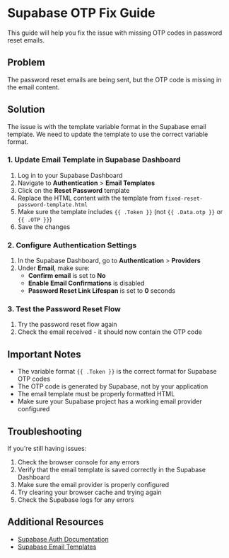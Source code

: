 # Supabase OTP Fix Guide

This guide will help you fix the issue with missing OTP codes in password reset emails.

## Problem

The password reset emails are being sent, but the OTP code is missing in the email content.

## Solution

The issue is with the template variable format in the Supabase email template. We need to update the template to use the correct variable format.

### 1. Update Email Template in Supabase Dashboard

1. Log in to your Supabase Dashboard
2. Navigate to **Authentication** > **Email Templates**
3. Click on the **Reset Password** template
4. Replace the HTML content with the template from `fixed-reset-password-template.html`
5. Make sure the template includes `{{ .Token }}` (not `{{ .Data.otp }}` or `{{ .OTP }}`)
6. Save the changes

### 2. Configure Authentication Settings

1. In the Supabase Dashboard, go to **Authentication** > **Providers**
2. Under **Email**, make sure:
   - **Confirm email** is set to **No**
   - **Enable Email Confirmations** is disabled
   - **Password Reset Link Lifespan** is set to **0** seconds

### 3. Test the Password Reset Flow

1. Try the password reset flow again
2. Check the email received - it should now contain the OTP code

## Important Notes

- The variable format `{{ .Token }}` is the correct format for Supabase OTP codes
- The OTP code is generated by Supabase, not by your application
- The email template must be properly formatted HTML
- Make sure your Supabase project has a working email provider configured

## Troubleshooting

If you're still having issues:

1. Check the browser console for any errors
2. Verify that the email template is saved correctly in the Supabase Dashboard
3. Make sure the email provider is properly configured
4. Try clearing your browser cache and trying again
5. Check the Supabase logs for any errors

## Additional Resources

- [Supabase Auth Documentation](https://supabase.com/docs/guides/auth)
- [Supabase Email Templates](https://supabase.com/docs/guides/auth/auth-email-templates)